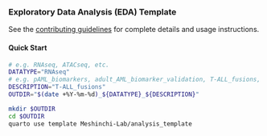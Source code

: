 ### Exploratory Data Analysis (EDA) Template

See the [contributing guidelines](https://github.com/Meshinchi-Lab/contributing_guidelines) for complete details and usage instructions. 

#### Quick Start

```bash
# e.g. RNAseq, ATACseq, etc.
DATATYPE="RNAseq" 
# e.g. pAML_biomarkers, adult_AML_biomarker_validation, T-ALL_fusions, etc.
DESCRIPTION="T-ALL_fusions" 
OUTDIR="$(date +%Y-%m-%d)_${DATATYPE}_${DESCRIPTION}"

mkdir $OUTDIR
cd $OUTDIR
quarto use template Meshinchi-Lab/analysis_template
```